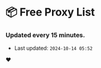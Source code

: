 # :package: Free Proxy List
### Updated every 15 minutes.

- Last updated: `2024-10-14 05:52`

:heart:
